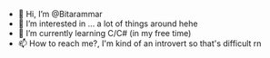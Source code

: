 - 👋 Hi, I’m @Bitarammar
- 👀 I’m interested in ... a lot of things around hehe
- 🌱 I’m currently learning C/C# (in my free time)
- 📫 How to reach me?, I'm kind of an introvert so that's difficult rn

<!---
Bitarammar/Bitarammar is a ✨ special ✨ repository because its `README.md` (this file) appears on your GitHub profile.
You can click the Preview link to take a look at your changes.
--->

